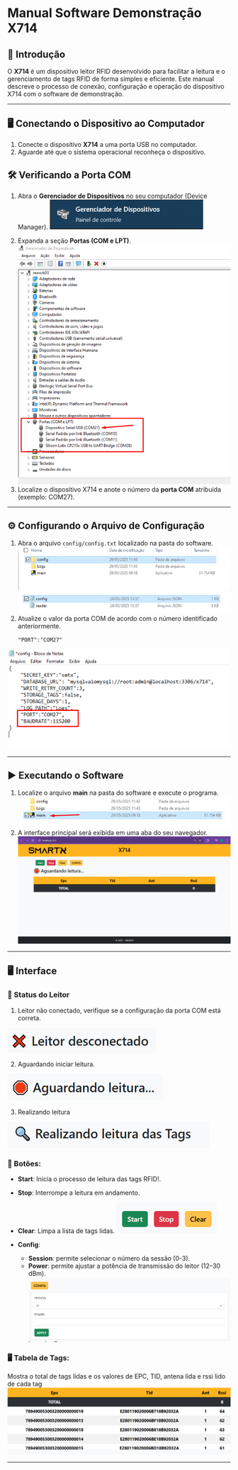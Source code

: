 
# Manual Software Demonstração X714

## 📘 Introdução
O **X714** é um dispositivo leitor RFID desenvolvido para facilitar a leitura e o gerenciamento de tags RFID de forma simples e eficiente. Este manual descreve o processo de conexão, configuração e operação do dispositivo X714 com o software de demonstração.

---
<div style="page-break-after: always;"></div>

## 🖥️ Conectando o Dispositivo ao Computador
1. Conecte o dispositivo **X714** a uma porta USB no computador.
2. Aguarde até que o sistema operacional reconheça o dispositivo.


## 🛠️ Verificando a Porta COM
1. Abra o **Gerenciador de Dispositivos** no seu computador (Device Manager).
![Gerenciador de Dispisitivos](md_imgs/gerenciado_dispositivos.png)

<div style="page-break-after: always;"></div>

2. Expanda a seção **Portas (COM e LPT)**.
![Portas COM](md_imgs/portas_com.png)
3. Localize o dispositivo X714 e anote o número da **porta COM** atribuída (exemplo: COM27).

---
<div style="page-break-after: always;"></div>

## ⚙️ Configurando o Arquivo de Configuração
1. Abra o arquivo `config/config.txt` localizado na pasta do software.
![Pasta](md_imgs/config_folder.png)
![arquivo](md_imgs/config_file.png)
2. Atualize o valor da porta COM de acordo com o número identificado anteriormente.
   ```
   "PORT":"COM27"
   ```
![port](md_imgs/config_port.png)

---
<div style="page-break-after: always;"></div>

## ▶️ Executando o Software
1. Localize o arquivo **main** na pasta do software e execute o programa.
![port](md_imgs/main.png)
2. A interface principal será exibida em uma aba do seu navegador.
![interface](md_imgs/interface.png)

---
<div style="page-break-after: always;"></div>

## 🖥️ Interface
### 🔌 Status do Leitor
1. Leitor não conectado, verifique se a configuração da porta COM está correta.

![Desconectado](md_imgs/desconectado.png)

2. Aguardando iniciar leitura.

![Aguardnado](md_imgs/aguardando.png)

3. Realizando leitura

![Lendo](md_imgs/lendo.png)

### 🔹 Botões:
- **Start**: Inicia o processo de leitura das tags RFID!.
- **Stop**: Interrompe a leitura em andamento.
- **Clear**: Limpa a lista de tags lidas.
![Botões](md_imgs/botoes.png)

- **Config**:
  - **Session**: permite selecionar o número da sessão (0-3).
  - **Power**: permite ajustar a potência de transmissão do leitor (12–30 dBm).
![Config](md_imgs/config.png)

<div style="page-break-after: always;"></div>

### 🖥️ Tabela de Tags:
Mostra o total de tags lidas e os valores de EPC, TID, antena lida e rssi lido de cada tag
![Config](md_imgs/tabela.png)

---

